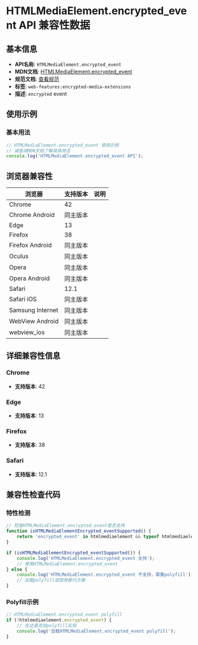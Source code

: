 # HTMLMediaElement.encrypted_event API 兼容性数据

## 基本信息

- **API名称**: `HTMLMediaElement.encrypted_event`
- **MDN文档**: [HTMLMediaElement.encrypted_event](https://developer.mozilla.org/docs/Web/API/HTMLMediaElement/encrypted_event)
- **规范文档**: [查看规范](https://w3c.github.io/encrypted-media/#dom-htmlmediaelement-onencrypted)
- **标签**: `web-features:encrypted-media-extensions`
- **描述**: `encrypted` event

## 使用示例

### 基本用法

```javascript
// HTMLMediaElement.encrypted_event 使用示例
// 请查阅MDN文档了解具体用法
console.log('HTMLMediaElement.encrypted_event API');
```

## 浏览器兼容性

| 浏览器 | 支持版本 | 说明 |
|--------|----------|------|
| Chrome | 42 |  |
| Chrome Android | 同主版本 |  |
| Edge | 13 |  |
| Firefox | 38 |  |
| Firefox Android | 同主版本 |  |
| Oculus | 同主版本 |  |
| Opera | 同主版本 |  |
| Opera Android | 同主版本 |  |
| Safari | 12.1 |  |
| Safari iOS | 同主版本 |  |
| Samsung Internet | 同主版本 |  |
| WebView Android | 同主版本 |  |
| webview_ios | 同主版本 |  |

## 详细兼容性信息

### Chrome

- **支持版本**: 42

### Edge

- **支持版本**: 13

### Firefox

- **支持版本**: 38

### Safari

- **支持版本**: 12.1

## 兼容性检查代码

### 特性检测

```javascript
// 检查HTMLMediaElement.encrypted_event是否支持
function isHTMLMediaElementEncrypted_eventSupported() {
    return 'encrypted_event' in htmlmediaelement && typeof htmlmediaelement.encrypted_event === 'function';
}

if (isHTMLMediaElementEncrypted_eventSupported()) {
    console.log('HTMLMediaElement.encrypted_event 支持');
    // 使用HTMLMediaElement.encrypted_event
} else {
    console.log('HTMLMediaElement.encrypted_event 不支持，需要polyfill');
    // 加载polyfill或使用替代方案
}
```

### Polyfill示例

```javascript
// HTMLMediaElement.encrypted_event polyfill
if (!htmlmediaelement.encrypted_event) {
    // 在这里添加polyfill实现
    console.log('加载HTMLMediaElement.encrypted_event polyfill');
}
```

